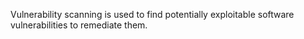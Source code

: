 Vulnerability scanning is used to find potentially exploitable software vulnerabilities to remediate them.
